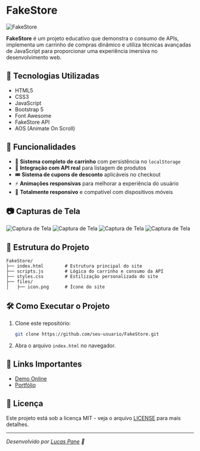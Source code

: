 # FakeStore

![FakeStore](https://i.imgur.com/bSrrZv0.jpeg)

**FakeStore** é um projeto educativo que demonstra o consumo de APIs, implementa um carrinho de compras dinâmico e utiliza técnicas avançadas de JavaScript para proporcionar uma experiência imersiva no desenvolvimento web.

## 🚀 Tecnologias Utilizadas

- HTML5
- CSS3
- JavaScript
- Bootstrap 5
- Font Awesome
- FakeStore API
- AOS (Animate On Scroll)

## 📌 Funcionalidades

- 🛒 **Sistema completo de carrinho** com persistência no `localStorage`
- 🔄 **Integração com API real** para listagem de produtos
- 🎟️ **Sistema de cupons de desconto** aplicáveis no checkout
- ⚡ **Animações responsivas** para melhorar a experiência do usuário
- 📱 **Totalmente responsivo** e compatível com dispositivos móveis

## 📷 Capturas de Tela

![Captura de Tela](https://i.imgur.com/lnQCFFh.png)
![Captura de Tela](https://i.imgur.com/XB2it7z.png)
![Captura de Tela](https://i.imgur.com/xUW0ABG.png)
![Captura de Tela](https://i.imgur.com/vEC9M3E.png)

## 📂 Estrutura do Projeto

```
FakeStore/
├── index.html        # Estrutura principal do site
├── scripts.js        # Lógica do carrinho e consumo da API
├── styles.css        # Estilização personalizada do site
├── files/
│   ├── icon.png      # Ícone do site
```

## 🛠️ Como Executar o Projeto

1. Clone este repositório:
   ```bash
   git clone https://github.com/seu-usuario/FakeStore.git
   ```
2. Abra o arquivo `index.html` no navegador.

## 🔗 Links Importantes

- [Demo Online](https://www.lcspane.com/fakestore)
- [Portfólio](https://lcspane.com)

## 📜 Licença

Este projeto está sob a licença MIT - veja o arquivo [LICENSE](LICENSE) para mais detalhes.

---

_Desenvolvido por [Lucas Pane](https://www.lcspane.com) 💙_

